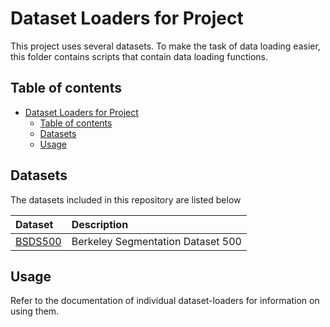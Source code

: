 # Dataset Loaders for Project

This project uses several datasets. To make the task of data loading easier, this folder contains scripts that contain data loading functions.

## Table of contents

- [Dataset Loaders for Project](#dataset-loaders-for-project)
    - [Table of contents](#table-of-contents)
    - [Datasets](#datasets)
    - [Usage](#usage)

## Datasets

The datasets included in this repository are listed below

| Dataset | Description |
| :--- | :---- |
| [BSDS500](./BSDS500/README.md) | Berkeley Segmentation Dataset 500 |

## Usage

Refer to the documentation of individual dataset-loaders for information on using them.
